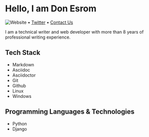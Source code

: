 # Hello, I am Don Esrom

![Website](http://www.donesrom.hashnode.dev) • [Twitter](https://twitter.com/Donesrom) • [Contact Us](mailto:donesrom@gmail.com)

I am a technical writer and web developer with more than 8 years of professional writing experience. 

## Tech Stack
- Markdown
- Asciidoc
- Asciidoctor
- Git
- Github
- Linux
- Windows

## Programming Languages & Technologies 
- Python
- Django

<!---
Donesrom/Donesrom is a ✨ special ✨ repository because its `README.md` (this file) appears on your GitHub profile.
You can click the Preview link to take a look at your changes.
--->
